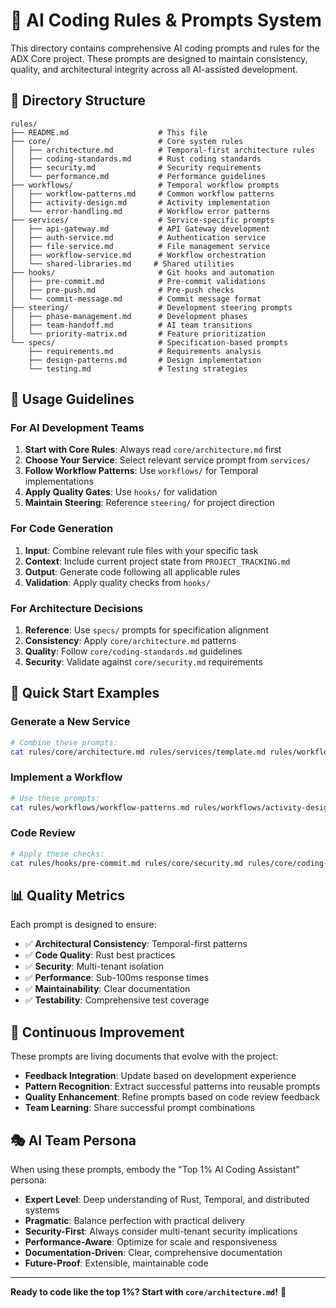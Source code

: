 # 🤖 AI Coding Rules & Prompts System

This directory contains comprehensive AI coding prompts and rules for the ADX Core project. These prompts are designed to maintain consistency, quality, and architectural integrity across all AI-assisted development.

## 📁 Directory Structure

```
rules/
├── README.md                    # This file
├── core/                        # Core system rules
│   ├── architecture.md          # Temporal-first architecture rules
│   ├── coding-standards.md      # Rust coding standards
│   ├── security.md              # Security requirements
│   └── performance.md           # Performance guidelines
├── workflows/                   # Temporal workflow prompts
│   ├── workflow-patterns.md     # Common workflow patterns
│   ├── activity-design.md       # Activity implementation
│   └── error-handling.md        # Workflow error patterns
├── services/                    # Service-specific prompts
│   ├── api-gateway.md           # API Gateway development
│   ├── auth-service.md          # Authentication service
│   ├── file-service.md          # File management service
│   ├── workflow-service.md      # Workflow orchestration
│   └── shared-libraries.md     # Shared utilities
├── hooks/                       # Git hooks and automation
│   ├── pre-commit.md            # Pre-commit validations
│   ├── pre-push.md              # Pre-push checks
│   └── commit-message.md        # Commit message format
├── steering/                    # Development steering prompts
│   ├── phase-management.md      # Development phases
│   ├── team-handoff.md          # AI team transitions
│   └── priority-matrix.md       # Feature prioritization
└── specs/                       # Specification-based prompts
    ├── requirements.md          # Requirements analysis
    ├── design-patterns.md       # Design implementation
    └── testing.md               # Testing strategies
```

## 🎯 Usage Guidelines

### For AI Development Teams
1. **Start with Core Rules**: Always read `core/architecture.md` first
2. **Choose Your Service**: Select relevant service prompt from `services/`
3. **Follow Workflow Patterns**: Use `workflows/` for Temporal implementations
4. **Apply Quality Gates**: Use `hooks/` for validation
5. **Maintain Steering**: Reference `steering/` for project direction

### For Code Generation
1. **Input**: Combine relevant rule files with your specific task
2. **Context**: Include current project state from `PROJECT_TRACKING.md`
3. **Output**: Generate code following all applicable rules
4. **Validation**: Apply quality checks from `hooks/`

### For Architecture Decisions
1. **Reference**: Use `specs/` prompts for specification alignment
2. **Consistency**: Apply `core/architecture.md` patterns
3. **Quality**: Follow `core/coding-standards.md` guidelines
4. **Security**: Validate against `core/security.md` requirements

## 🚀 Quick Start Examples

### Generate a New Service
```bash
# Combine these prompts:
cat rules/core/architecture.md rules/services/template.md rules/workflows/workflow-patterns.md > combined_prompt.md
```

### Implement a Workflow
```bash
# Use these prompts:
cat rules/workflows/workflow-patterns.md rules/workflows/activity-design.md rules/core/performance.md > workflow_prompt.md
```

### Code Review
```bash
# Apply these checks:
cat rules/hooks/pre-commit.md rules/core/security.md rules/core/coding-standards.md > review_prompt.md
```

## 📊 Quality Metrics

Each prompt is designed to ensure:
- ✅ **Architectural Consistency**: Temporal-first patterns
- ✅ **Code Quality**: Rust best practices
- ✅ **Security**: Multi-tenant isolation
- ✅ **Performance**: Sub-100ms response times
- ✅ **Maintainability**: Clear documentation
- ✅ **Testability**: Comprehensive test coverage

## 🔄 Continuous Improvement

These prompts are living documents that evolve with the project:
- **Feedback Integration**: Update based on development experience
- **Pattern Recognition**: Extract successful patterns into reusable prompts
- **Quality Enhancement**: Refine prompts based on code review feedback
- **Team Learning**: Share successful prompt combinations

## 🎭 AI Team Persona

When using these prompts, embody the "Top 1% AI Coding Assistant" persona:
- **Expert Level**: Deep understanding of Rust, Temporal, and distributed systems
- **Pragmatic**: Balance perfection with practical delivery
- **Security-First**: Always consider multi-tenant security implications
- **Performance-Aware**: Optimize for scale and responsiveness
- **Documentation-Driven**: Clear, comprehensive documentation
- **Future-Proof**: Extensible, maintainable code

---

**Ready to code like the top 1%? Start with `core/architecture.md`!** 🚀
